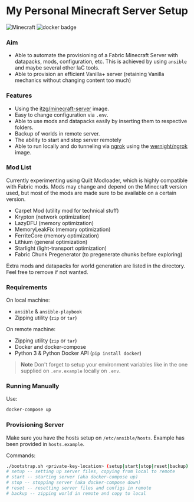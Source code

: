 # My Personal Minecraft Server Setup

![Minecraft](https://img.shields.io/badge/Minecraft-1.19.2-green?logo=minecraft)
![docker badge](https://img.shields.io/badge/Docker-20.10.6-blue?logo=docker)

### Aim

- Able to automate the provisioning of a Fabric Minecraft Server with datapacks, mods, configuration, etc. This is achieved by using `ansible` and maybe several other IaC tools.
- Able to provision an efficient Vanilla+ server (retaining Vanilla mechanics without changing content too much)

### Features

- Using the [itzg/minecraft-server](https://github.com/itzg/docker-minecraft-server/) image.
- Easy to change configuration via `.env`.
- Able to use mods and datapacks easily by inserting them to respective folders.
- Backup of worlds in remote server.
- The ability to start and stop server remotely
- Able to run locally and do tunneling via [ngrok](https://ngrok.com/) using the [wernight/ngrok](https://github.com/wernight/ngrok) image.

### Mod List

Currently experimenting using Quilt Modloader, which is highly compatible with Fabric mods. Mods may change and depend on the Minecraft version used, but most of the mods are made sure to be available on a certain version.

- Carpet Mod (utility mod for technical stuff)
- Krypton (network optimization)
- LazyDFU (memory optimization)
- MemoryLeakFix (memory optimization)
- FerriteCore (memory optimization)
- Lithium (general optimization)
- Starlight (light-transport optimization)
- Fabric Chunk Pregenerator (to pregenerate chunks before exploring)

Extra mods and datapacks for world generation are listed in the directory. Feel free to remove if not wanted.

### Requirements

On local machine:

- `ansible` & `ansible-playbook`
- Zipping utility (`zip` or `tar`)

On remote machine:

- Zipping utility (`zip` or `tar`)
- Docker and docker-compose
- Python 3 & Python Docker API (`pip install docker`)

> **Note**
> Don't forget to setup your environment variables like in the one supplied on `.env.example` locally on `.env`.

### Running Manually

Use:

```bash
docker-compose up
```

### Provisioning Server

Make sure you have the hosts setup on `/etc/ansible/hosts`.
Example has been provided in `hosts.example`.

Commands:

```bash
./bootstrap.sh <private-key-location> (setup|start|stop|reset|backup)
# setup -- setting up server files, copying from local to remote
# start -- starting server (aka docker-compose up)
# stop -- stopping server (aka docker-compose down)
# reset -- resetting server files and configs in remote
# backup -- zipping world in remote and copy to local
```
